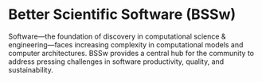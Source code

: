 # Better Scientific Software (BSSw)

Software—the foundation of discovery in computational science & engineering—faces increasing complexity in computational models and computer architectures. BSSw provides a central hub for the community to address pressing challenges in software productivity, quality, and sustainability.

<!---
Slide1 L: ../Articles/Blog/2021-10-FirstFiveYrsWebinar.md
Slide1 R: ../images/Blog_2110_HPC-BP.png
Slide2 L: ../Articles/Blog/2021-10-CollegevilleReportDay2.md
Slide2 R: ../images/Blog_2109_Collegeville1.png
Slide3 L: ../ShortArticles/CodingConventions.md
Slide3 R: ../CuratedContent/ProducingWebinarSeries.md
Slide4 L: ../CuratedContent/ExecutableEnvironments.md
Slide4 R: ../CuratedContent/SoftwareSustainabilityInstituteGuides.md
Slide5 L: ../Articles/Blog/2021-08-IntegratingInterns.md
Slide5 R: ../images/Blog_0821_Interns.png
Slide6 L: ../Events/2021-11-sc21-sw-events.md
Slide6 R: ../Events/hpcbp-058-55plus-years-in-hpc.md
Slide7 L: ../Events/2021-10-ssi-fellowship.md
Slide7 R: ../Events/swr-012-sustainablehybrid.md
--->

<!---
Caution: Blank line after first comment mark (or before last comment mark) causes build failure.
LCM: Saving for use again later

Slide1 L: ../Articles/Blog/2021-09-SSwDiscoveriesInterview.md
Slide1 R: ../images/Blog_2109_SX_OmicronA.png
Slide2 L: ../Articles/Blog/2021-09-CollegevilleReportDay1.md
Slide2 R: ../images/Blog_2109_Collegeville1.png
Slide3 L: ../CuratedContent/SoftwareSustainabilityInstituteGuides.md
Slide3 R: ../CuratedContent/ExecutableEnvironments.md
Slide4 L: ../Articles/Blog/2021-08-registry-best-practices.md 
Slide4 R: ../CuratedContent/ThingsYouShouldNeverDoPartI.md
Slide5 L: ../Articles/Blog/2021-08-IntegratingInterns.md
Slide5 R: ../images/Blog_0821_Interns.png
Slide6 L: ../Events/2021-10-XpertNetwork.md
Slide6 R: ../Events/2021-10-wosss21.md
Slide7 R: ../Events/hpcbp-057-sierra-and-elcapitan-coes.md
Slide7 L: ../Events/2021-10-ssi-fellowship.md

--->

<!---
[Site Overview](SiteOverview.md)

[Communities Overview](CommunitiesOverview.md)

[Intro to CSE](IntroToCse.md)

[Intro to HPC](IntroToHpc.md)

--->

